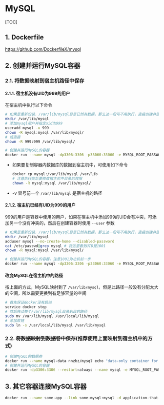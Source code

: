 # MySQL

[TOC]

## 1. Dockerfile

<https://github.com/DockerfileX/mysql>

## 2. 创建并运行MySQL容器

### 2.1. 将数据映射到宿主机路径中保存

#### 2.1.1. 宿主机没有UID为999的用户

在宿主机中执行以下命令

```sh
# 如果是重新安装，/var/lib/mysql目录已然有数据，那么这一段可不用执行，直接创建并运行容器就可以了，数据不会被覆盖
mkdir /var/lib/mysql
# 添加mysql用户并指定uid为999
useradd mysql -u 999
chown -R mysql:mysql /var/lib/mysql/
# 或直接
chown -R 999:999 /var/lib/mysql/

# 创建并运行MySQL的容器
docker run --name mysql -dp3306:3306 -p33060:33060 -e MYSQL_ROOT_PASSWORD=root -v /var/lib/mysql:/var/lib/mysql --restart=always nnzbz/mysql
```

- 如果要复制容器内数据库的数据到宿主机中，可使用如下命令

  ```sh
  docker cp mysql:/var/lib/mysql /var/lib
  # 注意执行完后要修改宿主机中目录的权限
  chown -R mysql:mysql /var/lib/mysql/
  ```

- -v 冒号前一个 `/var/lib/mysql` 是宿主机的路径

#### 2.1.2. 宿主机已经有UID为999的用户

999的用户是容器中使用的用户，如果在宿主机中添加999的UID会有冲突，可添加另一个没有冲突的，然后在创建容器时使用 `--user` 参数

  ```sh
  # 如果是重新安装，/var/lib/mysql目录已然有数据，那么这一段可不用执行，直接创建并运行容器就可以了，数据不会被覆盖
  mkdir /var/lib/mysql
  adduser mysql --no-create-home --disabled-password
  cat /etc/passwd|grep mysql # 我这里看到UID是1001
  chown -R mysql:mysql /var/lib/mysql/

  # 创建并运行MySQL的容器，注意1001为之前前一步
  docker run --name mysql -dp3306:3306 -p33060:33060 -e MYSQL_ROOT_PASSWORD=root -v /var/lib/mysql:/var/lib/mysql --user 1001:1001 --restart=always nnzbz/mysql
  ```
#### 改变MySQL在宿主机中的路径

按上面的方式，MySQL映射到了 `/var/lib/mysql`，但是此路径一般没有分配太大的空间，所以需要更换到有足够容量的空间

  ```sh
  # 首先保证docker没有启动
  service docker stop
  # 然后移动整个/var/lib/mysql目录到目的路径
  sudo mv /var/lib/mysql /usr/local/lib/mysql
  # 添加软链
  sudo ln -s /usr/local/lib/mysql /var/lib/mysql
  ```

### 2.2. ~~将数据映射到数据卷中保存~~(推荐使用上面映射到宿主机中的方式)

  ```sh
  # 创建MySQL的数据卷
  docker run --name mysql-data nnzbz/mysql echo "data-only container for MySQL"
  # 创建并运行MySQL的容器
  docker run -dp3306:3306 --restart=always --name mysql -e MYSQL_ROOT_PASSWORD=root --volumes-from mysql-data nnzbz/mysql
  ```

## 3. 其它容器连接MySQL容器

```sh
docker run --name some-app --link some-mysql:mysql -d application-that-uses-mysql
```
